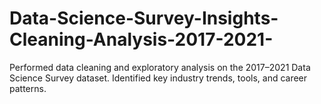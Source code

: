 # Data-Science-Survey-Insights-Cleaning-Analysis-2017-2021-
Performed data cleaning and exploratory analysis on the 2017–2021 Data Science Survey dataset. Identified key industry trends, tools, and career patterns. 

